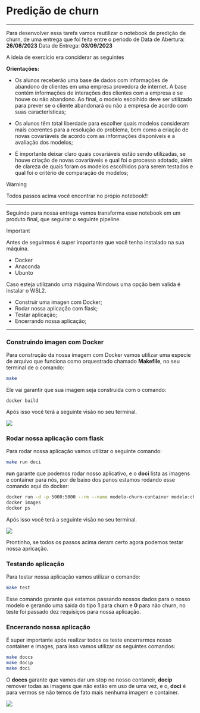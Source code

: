 # Predição de churn

---

Para desenvolver essa tarefa vamos reutilizar o notebook de predição de churn, de uma entrega que foi feita entre o periodo de Data de Abertura: **26/08/2023**  Data de Entrega: **03/09/2023**

A ideia de exercício era conciderar as seguintes 

**Orientações:**

- Os alunos receberão uma base de dados com informações de abandono de clientes em uma empresa provedora de internet. A base contém informações de interações dos clientes com a empresa e se houve ou não abandono. Ao final, o modelo escolhido deve ser utilizado para prever se o cliente abandonará ou não a empresa de acordo com suas características;

- Os alunos têm total liberdade para escolher quais modelos consideram mais coerentes para a resolução do problema, bem como a criação de novas covariáveis de acordo com as informações disponíveis e a avaliação dos modelos;

- É importante deixar claro quais covariáveis estão sendo utilizadas, se houve criação de novas covariáveis e qual foi o processo adotado, além de clareza de quais foram os modelos escolhidos para serem testados e qual foi o critério de comparação de modelos;

> [!WARNING]
> Todos passos acima você encontrar no própio notebook!!

---

Seguindo para nossa entrega vamos transforma esse notebook em um produto final, que seguirar o seguinte pipeline.

> [!IMPORTANT]  
> Antes de seguirmos é super importante que você tenha instalado na sua máquina.
>
> - Docker
> - Anaconda
> - Ubunto
>
> Caso esteja utilizando uma máquina Windows uma opção bem valida é instalar o WSL2.

- Construir uma imagen com Docker;
- Rodar nossa aplicação com flask;
- Testar aplicação;
- Encerrando nossa aplicação;

---
### Construindo imagen com Docker
Para construção da nossa imagem com Docker vamos utilizar uma especie de arquivo que funciona como orquestrado chamado **Makefile**, no seu terminal de o comando:

```bash
make
```

Ele vai garantir que sua imagem seja construida com o comando:

```
docker build
```

Após isso você terá a seguinte visão no seu terminal.

<img align="center" src="image_build.png">

### Rodar nossa aplicação com flask
Para rodar nossa aplicação vamos utilizar o seguinte comando:
```bash
make run doci
```
**run** garante que podemos rodar nosso aplicativo, e o **doci** lista as imagens e container para nós, por de baixo dos panos estamos rodando esse comando aqui do docker:
```bash
docker run -d -p 5000:5000 --rm --name modelo-churn-container modelo:churn
docker images
docker ps
```
Após isso você terá a seguinte visão no seu terminal.

<img align="center" src="image_run.png">

Prontinho, se todos os passos acima deram certo agora podemos testar nossa apricação.

### Testando aplicação
Para testar nossa aplicação vamos utilizar o comando:
```bash
make test
```
Esse comando garante que estamos passando nossos dados para o nosso modelo e gerando uma saida do tipo **1** para churn e **0** para não churn, no teste foi passado dez requisiços para nossa aplicação.

### Encerrando nossa aplicação
É super importante após realizar todos os teste encerrarmos nosso container e images, para isso vamos utilizar os seguintes comandos:
```bash
make doccs
make docip
make doci
```
O **doccs** garante que vamos dar um stop no nosso contaneir, **docip** remover todas as imagens que não estão em uso de uma vez, e o, **doci** é para vermos se não temos de fato mais nenhuma imagem e container.

<img align="center" src="image_encerrar.png">
